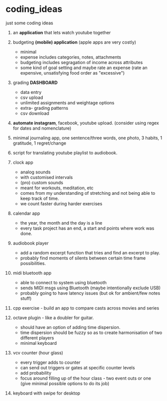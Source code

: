 # coding_ideas
just some coding ideas

1. an **application** that lets watch youtube together
2. budgeting **(mobile) application** (apple apps are very costly)
    - minimal
    - expense includes categories, notes, attachments
    - budgeting includes segragation of income across attributes
    - some kind of goal setting and maybe rate an expense (rate an expensive, unsatisfying food order as "excessive")
4. grading **DASHBOARD**
    - data entry
    - csv upload
    - unlimited assignments and weightage options
    - extra- grading patterns
    - csv download
5. **automate instagram**, facebook, youtube upload. (consider using regex for dates and nomenclature)
6. minimal journaling app, one sentence/three words, one photo, 3 habits, 1 gratitude, 1 regret/change
7. script for translating youtube playlist to audiobook.
8. clock app
    - analog sounds
    - with customised intervals
    - (pro) custom sounds
    - meant for workouts, meditation, etc
    - comes from my understanding of stretching and not being able to keep track of time.
    - we count faster during harder exercises
9. calendar app
    - the year, the month and the day is a line
    - every task project has an end, a start and points where work was done.
10. audiobook player
    - add a random excerpt function that tries and find an excerpt to play.
    - probably find moments of silents between certain time frame possibilities.
11. midi bluetooth app
    - able to connect to system using bluetooth
    - sends MIDI msgs using Bluetooth (maybe intentionally exclude USB)
    - probably going to have latency issues (but ok for ambient/few notes stuff)
   
12. cpp exercise - build an app to compare casts across movies and series
13. octave plugin - like a doubler for guitar. 
    - should have an option of adding time dispersion. 
    - time dispersion should be fuzzy so as to create harmonisation of two different players
    - minimal keyboard
12. vcv counter (hour glass)
    - every trigger adds to counter
    - can send out triggers or gates at specific counter levels
    - add probability
    - focus around filling up of the hour class - two event outs or one (give minimal possible options to do its job)
13. keyboard with swipe for desktop